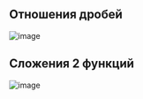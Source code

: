 ## Отношения дробей
![image](https://user-images.githubusercontent.com/70198995/165816950-11101d39-dd91-4dc2-93a3-fe9d74c265f8.png)
## Сложения 2 функций
![image](https://user-images.githubusercontent.com/70198995/165817029-e6617325-8c00-4a37-b55b-1ff19c9a405f.png)
